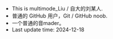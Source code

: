 - This is multimode_Liu / 自大的刘某人.
- 普通的 GitHub 用户，Git / GitHub noob.
- 一个普通的音mader。
- Last update time: 2024-12-18
<!--
- Current status: multimode.modeset=0.  
  一点也不 "multimode"。
- Knowing nothing. Trying to be not so conceited.  
  什么也不懂。尝试着不那么骄傲自满。
- Wanting to learn something but being busy with my studies.  
  想学点实在的技术，但忙于学业，没时间。
-->
<!--
Recovery mode
-->
